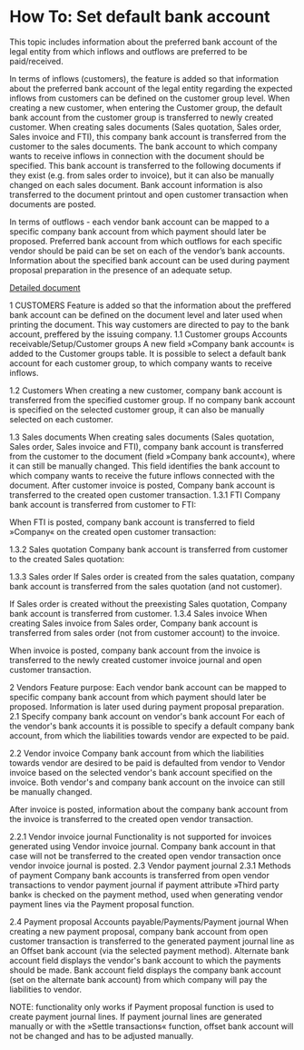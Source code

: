 # How To: Set default bank account

This topic includes information about the preferred bank account of the legal entity from which inflows and outflows are preferred to be paid/received.

In terms of inflows (customers), the feature is added so that information about the preferred bank account of the legal entity regarding the expected inflows from customers can be defined on the customer group level. When creating a new customer, when entering the Customer group, the default bank account from the customer group is transferred to newly created customer. When creating sales documents (Sales quotation, Sales order, Sales invoice and FTI), this company bank account is transferred from the customer to the sales documents. The bank account to which company wants to receive inflows in connection with the document should be specified. This bank account is transferred to the following documents if they exist (e.g. from sales order to invoice), but it can also be manually changed on each sales document. Bank account information is also transferred to the document printout and open customer transaction when documents are posted.

In terms of outflows - each vendor bank account can be mapped to a specific company bank account from which payment should later be proposed. Preferred bank account from which outflows for each specific vendor should be paid can be set on each of the vendor’s bank accounts. Information about the specified bank account can be used during payment proposal preparation in the presence of an adequate setup.

[Detailed document](https://adacta.sharepoint.com/:w:/r/sites/ERP-Product-Development/Shared%20Documents/D365FO%20Localization%20documentation/D365O%20ext%20LOC%20Company%20bank%20account%20(customers%20and%20vendors).docx?d=wb79c4fe1e75a4472a8219c19584621e2&csf=1&e=woygzq)

1	CUSTOMERS
Feature is added so that the information about the preffered bank account can be  defined on the document level and later used when printing the document. This way customers are directed to pay to the bank account, preffered by the issuing company. 
1.1	Customer groups
Accounts receivable/Setup/Customer groups
A new field »Company bank account« is added to the Customer groups table. It is possible to select a default bank account for each customer group, to which company wants to receive inflows.
 
1.2	Customers
When creating a new customer, company bank account is transferred from the specified customer group. If no company bank account is specified on the selected customer group, it can also be manually selected on each customer.
 
1.3	Sales documents
When creating sales documents (Sales quotation, Sales order, Sales invoice and FTI), company bank account is transferred from the customer to the document (field »Company bank account«), where it can still be manually changed. This field identifies the bank account to which company wants to receive the future inflows connected with the document.
After customer invoice is posted, Company bank account is transferred to the created open customer transaction.
1.3.1	FTI
Company bank account is transferred from customer to FTI:
 
When FTI is posted, company bank account is transferred to field »Company« on the created open customer transaction:
 

1.3.2	Sales quotation
Company bank account is transferred from customer to the created Sales quotation:
 
1.3.3	Sales order
If Sales order is created from the sales quatation, company bank account is transferred from the sales quotation (and not customer).
 

If Sales order is created without the preexisting Sales quotation, Company bank account is transferred from customer.
1.3.4	Sales invoice
When creating Sales invoice from Sales order, Company bank account is transferred from sales order (not from customer account) to the invoice.
 
When invoice is posted, company bank account from the invoice is transferred to the newly created customer invoice journal and open customer transaction.
 

 
2	Vendors
Feature purpose: Each vendor bank account can be mapped to specific company bank account from which payment should later be proposed. Information is later used during payment proposal preparation. 
2.1	Specify company bank account on vendor's bank account
For each of the vendor's bank accounts it is possible to specify a default company bank account, from which the liabilities towards vendor are expected to be paid.
 
2.2	Vendor invoice
Company bank account from which the liabilities towards vendor are desired to be paid is defaulted from vendor to Vendor invoice  based on the selected vendor's bank account specified on the invoice. Both vendor's and company bank account on the invoice can still be manually changed.
 
After invoice is posted, information about the company bank account from the invoice is transferred to the created open vendor transaction.
 
2.2.1	Vendor invoice journal
Functionality is not supported for invoices generated using Vendor invoice journal. Company bank account in that case will not be transferred to the created open vendor transaction once vendor invoice journal is posted.
2.3	Vendor payment journal
2.3.1	Methods of payment
Company bank accounts is transferred from open vendor transactions to vendor payment journal if payment attribute »Third party bank« is checked on the payment method, used when generating vendor payment lines via the Payment proposal function.
 
2.4	Payment proposal
Accounts payable/Payments/Payment journal
When creating a new payment proposal, company bank account from open customer transaction is transferred to the generated payment journal line as an Offset bank account (via the selected  payment method).
Alternate bank account field displays the vendor's bank account to which the payments should be made. Bank account field displays the company bank account (set on the alternate bank account) from which company will pay the liabilities to vendor.
 

 
NOTE: functionality only works if Payment proposal function is used to create payment journal lines. If payment journal lines are generated manually or with the »Settle transactions« function, offset bank account will not be changed and has to be adjusted manually.
